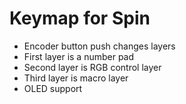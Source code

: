 # Keymap for Spin

* Encoder button push changes layers
* First layer is a number pad
* Second layer is RGB control layer
* Third layer is macro layer
* OLED support
